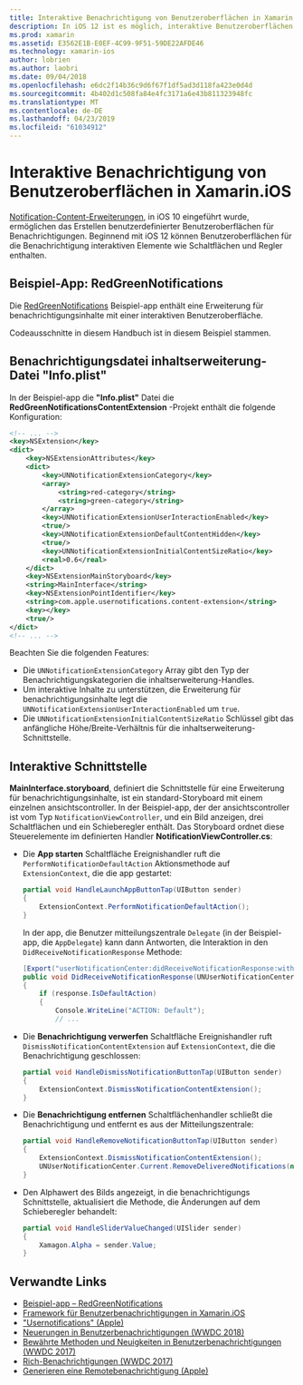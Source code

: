 ```yaml
---
title: Interaktive Benachrichtigung von Benutzeroberflächen in Xamarin.iOS
description: In iOS 12 ist es möglich, interaktive Benutzeroberflächen für lokale und remote-Benachrichtigungen zu erstellen. Dieses Handbuch beschreibt, wie diese Funktionen mit Xamarin.iOS verwendet wird.
ms.prod: xamarin
ms.assetid: E3562E1B-E0EF-4C99-9F51-59DE22AFDE46
ms.technology: xamarin-ios
author: lobrien
ms.author: laobri
ms.date: 09/04/2018
ms.openlocfilehash: e6dc2f14b36c9d6f67f1df5ad3d118fa423e0d4d
ms.sourcegitcommit: 4b402d1c508fa84e4fc3171a6e43b811323948fc
ms.translationtype: MT
ms.contentlocale: de-DE
ms.lasthandoff: 04/23/2019
ms.locfileid: "61034912"
---
```

# <a name="interactive-notification-user-interfaces-in-xamarinios"></a>Interaktive Benachrichtigung von Benutzeroberflächen in Xamarin.iOS

[Notification-Content-Erweiterungen](~/ios/platform/user-notifications/advanced-user-notifications.md), in iOS 10 eingeführt wurde, ermöglichen das Erstellen benutzerdefinierter Benutzeroberflächen für Benachrichtigungen. Beginnend mit iOS 12 können Benutzeroberflächen für die Benachrichtigung interaktiven Elemente wie Schaltflächen und Regler enthalten.

## <a name="sample-app-redgreennotifications"></a>Beispiel-App: RedGreenNotifications

Die [RedGreenNotifications](https://developer.xamarin.com/samples/monotouch/iOS12/RedGreenNotifications) Beispiel-app enthält eine Erweiterung für benachrichtigungsinhalte mit einer interaktiven Benutzeroberfläche.

Codeausschnitte in diesem Handbuch ist in diesem Beispiel stammen.

## <a name="notification-content-extension-infoplist-file"></a>Benachrichtigungsdatei inhaltserweiterung-Datei "Info.plist"

In der Beispiel-app die **"Info.plist"** Datei die **RedGreenNotificationsContentExtension** -Projekt enthält die folgende Konfiguration:

```xml
<!-- ... -->
<key>NSExtension</key>
<dict>
    <key>NSExtensionAttributes</key>
    <dict>
        <key>UNNotificationExtensionCategory</key>
        <array>
            <string>red-category</string>
            <string>green-category</string>
        </array>
        <key>UNNotificationExtensionUserInteractionEnabled</key>
        <true/>
        <key>UNNotificationExtensionDefaultContentHidden</key>
        <true/>
        <key>UNNotificationExtensionInitialContentSizeRatio</key>
        <real>0.6</real>
    </dict>
    <key>NSExtensionMainStoryboard</key>
    <string>MainInterface</string>
    <key>NSExtensionPointIdentifier</key>
    <string>com.apple.usernotifications.content-extension</string>
    <key></key>
    <true/>
</dict>
<!-- ... -->
```

Beachten Sie die folgenden Features:

- Die `UNNotificationExtensionCategory` Array gibt den Typ der Benachrichtigungskategorien die inhaltserweiterung-Handles.
- Um interaktive Inhalte zu unterstützen, die Erweiterung für benachrichtigungsinhalte legt die `UNNotificationExtensionUserInteractionEnabled` um `true`.
- Die `UNNotificationExtensionInitialContentSizeRatio` Schlüssel gibt das anfängliche Höhe/Breite-Verhältnis für die inhaltserweiterung-Schnittstelle.

## <a name="interactive-interface"></a>Interaktive Schnittstelle

**MainInterface.storyboard**, definiert die Schnittstelle für eine Erweiterung für benachrichtigungsinhalte, ist ein standard-Storyboard mit einem einzelnen ansichtscontroller. In der Beispiel-app, der der ansichtscontroller ist vom Typ `NotificationViewController`, und ein Bild anzeigen, drei Schaltflächen und ein Schieberegler enthält. Das Storyboard ordnet diese Steuerelemente im definierten Handler **NotificationViewController.cs**:

- Die **App starten** Schaltfläche Ereignishandler ruft die `PerformNotificationDefaultAction` Aktionsmethode auf `ExtensionContext`, die die app gestartet:

    ```csharp
    partial void HandleLaunchAppButtonTap(UIButton sender)
    {
        ExtensionContext.PerformNotificationDefaultAction();
    }
    ```

    In der app, die Benutzer mitteilungszentrale `Delegate` (in der Beispiel-app, die `AppDelegate`) kann dann Antworten, die Interaktion in den `DidReceiveNotificationResponse` Methode:

    ```csharp
    [Export("userNotificationCenter:didReceiveNotificationResponse:withCompletionHandler:")]
    public void DidReceiveNotificationResponse(UNUserNotificationCenter center, UNNotificationResponse response, System.Action completionHandler)
    {
        if (response.IsDefaultAction)
        {
            Console.WriteLine("ACTION: Default");
            // ...
    ```

- Die **Benachrichtigung verwerfen** Schaltfläche Ereignishandler ruft `DismissNotificationContentExtension` auf `ExtensionContext`, die die Benachrichtigung geschlossen:

    ```csharp
    partial void HandleDismissNotificationButtonTap(UIButton sender)
    {
        ExtensionContext.DismissNotificationContentExtension();
    }
    ```

- Die **Benachrichtigung entfernen** Schaltflächenhandler schließt die Benachrichtigung und entfernt es aus der Mitteilungszentrale:

    ```csharp
    partial void HandleRemoveNotificationButtonTap(UIButton sender)
    {
        ExtensionContext.DismissNotificationContentExtension();
        UNUserNotificationCenter.Current.RemoveDeliveredNotifications(new string[] { notification.Request.Identifier });
    }
    ```

- Den Alphawert des Bilds angezeigt, in die benachrichtigungs Schnittstelle, aktualisiert die Methode, die Änderungen auf dem Schieberegler behandelt:

    ```csharp
    partial void HandleSliderValueChanged(UISlider sender)
    {
        Xamagon.Alpha = sender.Value;
    }
    ```

## <a name="related-links"></a>Verwandte Links

- [Beispiel-app – RedGreenNotifications](https://developer.xamarin.com/samples/monotouch/iOS12/RedGreenNotifications)
- [Framework für Benutzerbenachrichtigungen in Xamarin.iOS](~/ios/platform/user-notifications/index.md)
- ["Usernotifications" (Apple)](https://developer.apple.com/documentation/usernotifications?language=objc)
- [Neuerungen in Benutzerbenachrichtigungen (WWDC 2018)](https://developer.apple.com/videos/play/wwdc2018/710/)
- [Bewährte Methoden und Neuigkeiten in Benutzerbenachrichtigungen (WWDC 2017)](https://developer.apple.com/videos/play/wwdc2017/708/)
- [Rich-Benachrichtigungen (WWDC 2017)](https://developer.apple.com/videos/play/wwdc2017/817/)
- [Generieren eine Remotebenachrichtigung (Apple)](https://developer.apple.com/documentation/usernotifications/setting_up_a_remote_notification_server/generating_a_remote_notification)
